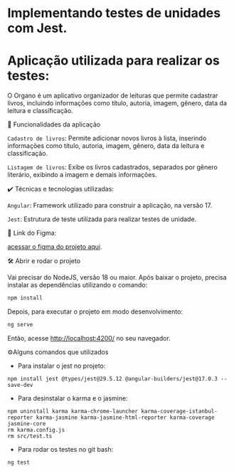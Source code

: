 # Implementando testes de unidades com Jest.

# Aplicação utilizada para realizar os testes: 
O Organo é um aplicativo organizador de leituras que permite cadastrar livros, incluindo informações como título, autoria, imagem, gênero, data da leitura e classificação.

🔨 Funcionalidades da aplicação

`Cadastro de livros`: Permite adicionar novos livros à lista, inserindo informações como título, autoria, imagem, gênero, data da leitura e classificação.

`Listagem de livros`: Exibe os livros cadastrados, separados por gênero literário, exibindo a imagem e demais informações.

✔️ Técnicas e tecnologias utilizadas:

`Angular`: Framework utilizado para construir a aplicação, na versão 17.

`Jest`: Estrutura de teste utilizada para realizar testes de unidade.

📁 Link do Figma:

[acessar o figma do projeto aqui](https://www.figma.com/file/GYv8FnRc51ZDfGmi2zzaQb/Organo-%7C-Angular?type=design&node-id=134-128&mode=design).

🛠️ Abrir e rodar o projeto

Vai precisar do NodeJS, versão 18 ou maior.
Após baixar o projeto,  precisa instalar as dependências utilizando o comando:
```bash
npm install
```
Depois, para executar o projeto em modo desenvolvimento:
```bash
ng serve
```
Então, acesse [http://localhost:4200/](url) no seu navegador.

⚙️Alguns comandos que utilizados

- Para instalar o jest no projeto:
```
npm install jest @types/jest@29.5.12 @angular-builders/jest@17.0.3 --save-dev
```
- Para desinstalar o karma e o jasmine: 
```
npm uninstall karma karma-chrome-launcher karma-coverage-istanbul-reporter karma-jasmine karma-jasmine-html-reporter karma-coverage jasmine-core
rm karma.config.js
rm src/test.ts
```
- Para rodar os testes no git bash:
```
ng test
```
